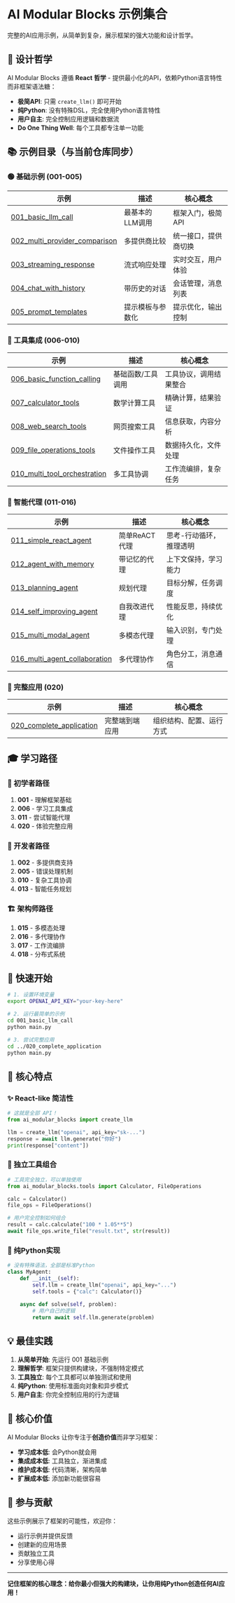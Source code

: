 # AI Modular Blocks 示例集合

完整的AI应用示例，从简单到复杂，展示框架的强大功能和设计哲学。

## 🎯 设计哲学

AI Modular Blocks 遵循 **React 哲学** - 提供最小化的API，依赖Python语言特性而非框架语法糖：

- **极简API**: 只需 `create_llm()` 即可开始
- **纯Python**: 没有特殊DSL，完全使用Python语言特性  
- **用户自主**: 完全控制应用逻辑和数据流
- **Do One Thing Well**: 每个工具都专注单一功能

## 📚 示例目录（与当前仓库同步）

### 🟢 基础示例 (001-005)
| 示例 | 描述 | 核心概念 |
|------|------|----------|
| [001_basic_llm_call](001_basic_llm_call/) | 最基本的LLM调用 | 框架入门，极简API |
| [002_multi_provider_comparison](002_multi_provider_comparison/) | 多提供商比较 | 统一接口，提供商切换 |
| [003_streaming_response](003_streaming_response/) | 流式响应处理 | 实时交互，用户体验 |
| [004_chat_with_history](004_chat_with_history/) | 带历史的对话 | 会话管理，消息列表 |
| [005_prompt_templates](005_prompt_templates/) | 提示模板与参数化 | 提示优化，输出控制 |

### 🔧 工具集成 (006-010)
| 示例 | 描述 | 核心概念 |
|------|------|----------|
| [006_basic_function_calling](006_basic_function_calling/) | 基础函数/工具调用 | 工具协议，调用结果整合 |
| [007_calculator_tools](007_calculator_tools/) | 数学计算工具 | 精确计算，结果验证 |
| [008_web_search_tools](008_web_search_tools/) | 网页搜索工具 | 信息获取，内容分析 |
| [009_file_operations_tools](009_file_operations_tools/) | 文件操作工具 | 数据持久化，文件处理 |
| [010_multi_tool_orchestration](010_multi_tool_orchestration/) | 多工具协调 | 工作流编排，复杂任务 |

### 🤖 智能代理 (011-016)
| 示例 | 描述 | 核心概念 |
|------|------|----------|
| [011_simple_react_agent](011_simple_react_agent/) | 简单ReACT代理 | 思考-行动循环，推理透明 |
| [012_agent_with_memory](012_agent_with_memory/) | 带记忆的代理 | 上下文保持，学习能力 |
| [013_planning_agent](013_planning_agent/) | 规划代理 | 目标分解，任务调度 |
| [014_self_improving_agent](014_self_improving_agent/) | 自我改进代理 | 性能反思，持续优化 |
| [015_multi_modal_agent](015_multi_modal_agent/) | 多模态代理 | 输入识别，专门处理 |
| [016_multi_agent_collaboration](016_multi_agent_collaboration/) | 多代理协作 | 角色分工，消息通信 |

### 🚀 完整应用 (020)
| 示例 | 描述 | 核心概念 |
|------|------|----------|
| [020_complete_application](020_complete_application/) | 完整端到端应用 | 组织结构、配置、运行方式 |

## 🎓 学习路径

### 🌟 初学者路径
1. **001** - 理解框架基础
2. **006** - 学习工具集成  
3. **011** - 尝试智能代理
4. **020** - 体验完整应用

### 💼 开发者路径  
1. **002** - 多提供商支持
2. **005** - 错误处理机制
3. **010** - 复杂工具协调
4. **013** - 智能任务规划

### 🏗️ 架构师路径
1. **015** - 多模态处理
2. **016** - 多代理协作
3. **017** - 工作流编排
4. **018** - 分布式系统

## 🚀 快速开始

```bash
# 1. 设置环境变量
export OPENAI_API_KEY="your-key-here"

# 2. 运行最简单的示例
cd 001_basic_llm_call
python main.py

# 3. 尝试完整应用
cd ../020_complete_application  
python main.py
```

## 🔑 核心特点

### ✨ React-like 简洁性
```python
# 这就是全部 API！
from ai_modular_blocks import create_llm

llm = create_llm("openai", api_key="sk-...")
response = await llm.generate("你好")
print(response["content"])
```

### 🧩 独立工具组合
```python
# 工具完全独立，可以单独使用
from ai_modular_blocks.tools import Calculator, FileOperations

calc = Calculator()
file_ops = FileOperations()

# 用户完全控制如何组合
result = calc.calculate("100 * 1.05**5")
await file_ops.write_file("result.txt", str(result))
```

### 🎨 纯Python实现
```python
# 没有特殊语法，全部是标准Python
class MyAgent:
    def __init__(self):
        self.llm = create_llm("openai", api_key="...")
        self.tools = {"calc": Calculator()}
    
    async def solve(self, problem):
        # 用户自己的逻辑
        return await self.llm.generate(problem)
```

## 💡 最佳实践

1. **从简单开始**: 先运行 001 基础示例
2. **理解哲学**: 框架只提供构建块，不强制特定模式  
3. **工具独立**: 每个工具都可以单独测试和使用
4. **纯Python**: 使用标准面向对象和异步模式
5. **用户自主**: 你完全控制应用的行为逻辑

## 🌟 核心价值

AI Modular Blocks 让你专注于**创造价值**而非学习框架：

- **学习成本低**: 会Python就会用
- **集成成本低**: 工具独立，渐进集成
- **维护成本低**: 代码清晰，架构简单  
- **扩展成本低**: 添加新功能很容易

## 🤝 参与贡献

这些示例展示了框架的可能性，欢迎你：

- 运行示例并提供反馈
- 创建新的应用场景
- 贡献独立工具
- 分享使用心得

---

**记住框架的核心理念：给你最小但强大的构建块，让你用纯Python创造任何AI应用！**
